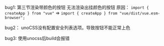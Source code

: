 bug1: 第三节渲染带颜色的按钮
无法渲染出挂颜色的按钮
原因：
```import { createApp } from "vue"``` => ```import { createApp } from "vue/dist/vue.esm-browser";```

bug2： unoCSS没有配置安全列表选项。导致按钮不能正常上色

bug3: 使用unocss后build会报错